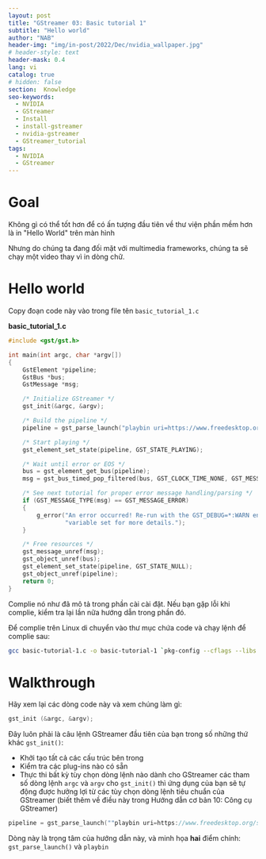 ```yaml
---
layout: post
title: "GStreamer 03: Basic tutorial 1"
subtitle: "Hello world"
author: "NAB"
header-img: "img/in-post/2022/Dec/nvidia_wallpaper.jpg"
# header-style: text
header-mask: 0.4
lang: vi
catalog: true
# hidden: false
section:  Knowledge
seo-keywords:
  - NVIDIA
  - GStreamer
  - Install
  - install-gstreamer
  - nvidia-gstreamer
  - GStreamer_tutorial
tags:
  - NVIDIA 
  - GStreamer
---
```



# Goal

Không gì có thể tốt hơn để có ấn tượng đầu tiên về thư viện phần mềm hơn là in "Hello World" trên màn hình

Nhưng do chúng ta đang đối mặt với multimedia frameworks, chúng ta sẽ chạy một video thay vì in dòng chữ.

# Hello world

Copy đoạn code này vào trong file tên `basic_tutorial_1.c`

**basic_tutorial_1.c**

```c
#include <gst/gst.h>

int main(int argc, char *argv[])
{
    GstElement *pipeline;
    GstBus *bus;
    GstMessage *msg;

    /* Initialize GStreamer */
    gst_init(&argc, &argv);

    /* Build the pipeline */
    pipeline = gst_parse_launch("playbin uri=https://www.freedesktop.org/software/gstreamer-sdk/data/media/sintel_trailer-480p.webm", NULL);

    /* Start playing */
    gst_element_set_state(pipeline, GST_STATE_PLAYING);

    /* Wait until error or EOS */
    bus = gst_element_get_bus(pipeline);
    msg = gst_bus_timed_pop_filtered(bus, GST_CLOCK_TIME_NONE, GST_MESSAGE_ERROR | GST_MESSAGE_EOS);

    /* See next tutorial for proper error message handling/parsing */
    if (GST_MESSAGE_TYPE(msg) == GST_MESSAGE_ERROR)
    {
        g_error("An error occurred! Re-run with the GST_DEBUG=*:WARN environment "
                "variable set for more details.");
    }

    /* Free resources */
    gst_message_unref(msg);
    gst_object_unref(bus);
    gst_element_set_state(pipeline, GST_STATE_NULL);
    gst_object_unref(pipeline);
    return 0;
}
```

Complie nó như đã mô tả trong phần cài cài đặt. Nếu bạn gặp lỗi khi complie, kiểm tra lại lần nữa hướng dẫn trong phần đó.

Để complie trên Linux di chuyển vào thư mục chứa code và chạy lệnh để complie sau:

```bash
gcc basic-tutorial-1.c -o basic-tutorial-1 `pkg-config --cflags --libs gstreamer-1.0`
```

# Walkthrough

Hãy xem lại các dòng code này và xem chúng làm gì:

```c
gst_init (&argc, &argv);
```

Đây luôn phải là câu lệnh GStreamer đầu tiên của bạn trong số những thứ khác `gst_init()`:
* Khởi tạo tất cả các cấu trúc bên trong
* Kiểm tra các plug-ins nào có sẵn
* Thực thi bất kỳ tùy chọn dòng lệnh nào dành cho GStreamer các tham số dòng lệnh `argc` và `argv` cho `gst_init()` thì ứng dụng của bạn sẽ tự động được hưởng lợi từ các tùy chọn dòng lệnh tiêu chuẩn của GStreamer (biết thêm về điều này trong Hướng dẫn cơ bản 10: Công cụ GStreamer)

```c
pipeline = gst_parse_launch(""playbin uri=https://www.freedesktop.org/software/gstreamer-sdk/data/media/sintel_trailer-480p.webm", NULL);
```
Dòng này là trọng tâm của hướng dẫn này, và minh họa **hai** điểm chính: `gst_parse_launch()` và `playbin`

